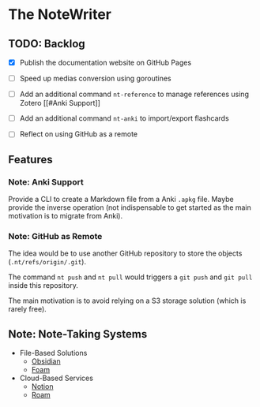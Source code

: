 # The NoteWriter

## TODO: Backlog

* [x] Publish the documentation website on GitHub Pages
* [ ] Speed up medias conversion using goroutines
* [ ] Add an additional command `nt-reference` to manage references using Zotero [[#Anki Support]]
* [ ] Add an additional command `nt-anki` to import/export flashcards
* [ ] Reflect on using GitHub as a remote


## Features


### Note: Anki Support

Provide a CLI to create a Markdown file from a Anki `.apkg` file. Maybe provide the inverse operation (not indispensable to get started as the main motivation is to migrate from Anki).


### Note: GitHub as Remote

The idea would be to use another GitHub repository to store the objects (`.nt/refs/origin/.git`).

The command `nt push` and `nt pull` would triggers a `git push` and `git pull` inside this repository.

The main motivation is to avoid relying on a S3 storage solution (which is rarely free).


## Note: Note-Taking Systems

* File-Based Solutions
  * [Obsidian](https://obsidian.md/)
  * [Foam](https://github.com/foambubble/foam)
* Cloud-Based Services
  * [Notion](https://www.notion.so/)
  * [Roam](https://roamresearch.com/)
